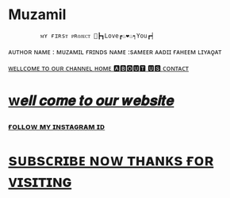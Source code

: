 # Muzamil
             ᴍʏ ғɪʀsᴛ ᴘʀᴏᴊᴇᴄᴛ 🧗┣┓Love┏♨❤♨┑You┏┥
ᴀᴜᴛʜᴏʀ ɴᴀᴍᴇ : ᴍᴜᴢᴀᴍɪʟ 
ғʀɪɴᴅs ɴᴀᴍᴇ :sᴀᴍᴇᴇʀ ᴀᴀᴅɪɪ ғᴀʜᴇᴇᴍ ʟɪʏᴀǫᴀᴛ 

 <a href="https://www.indgovtjobs.in">ᴡᴇʟʟᴄᴏᴍᴇ ᴛᴏ ᴏᴜʀ ᴄʜᴀɴɴᴇʟ
<a href="https://instagram.com/___meir___muzamil__?igshid=NGVhN2U2NjQ0Yg==">ʜᴏᴍᴇ
<a href="https://www.timesinternet.in">🅰🅱🅾🆄🆃 🆄🆂 
<a href="https://www.indgovtjobs.in9103594759">ᴄᴏɴᴛᴀᴄᴛ 


<tr>
<th colspan="6"</th>
<h1>w𝒆𝒍𝒍 𝒄𝒐𝒎𝒆 𝒕𝒐 𝒐𝒖𝒓 𝒘𝒆𝒃𝒔𝒊𝒕𝒆</h1>
<h3><a href="https://instagram.com/___meir___muzamil__?igshid=NGVhN2U2NjQ0Yg== ">ғᴏʟʟᴏᴡ ᴍʏ ɪɴsᴛᴀɢʀᴀᴍ ɪᴅ<h2>
<font size ="6" color="gold"> <a href="https://youtube.com/@muzamilmeer?feature=shared "> sᴜʙsᴄʀɪʙᴇ ɴᴏᴡ ᴛʜᴀɴᴋs ғᴏʀ ᴠɪsɪᴛɪɴɢ
</body>
</html>
